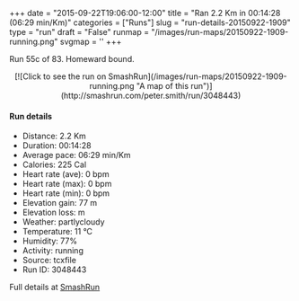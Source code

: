 +++
date = "2015-09-22T19:06:00-12:00"
title = "Ran 2.2 Km in 00:14:28 (06:29 min/Km)"
categories = ["Runs"]
slug = "run-details-20150922-1909"
type = "run"
draft = "False"
runmap = "/images/run-maps/20150922-1909-running.png"
svgmap = '<polyline points="60 0, 55 6, 54 16, 51 23, 51 24, 56 27, 57 28, 54 36, 55 38, 47 48, 49 48, 48 49, 47 51, 42 56, 40 62, 43 83, 49 86, 55 86, 55 91, 54 92, 51 99, 50 100">'
+++

Run 55c of 83. Homeward bound. 



<!--more-->

<center>
[![Click to see the run on SmashRun](/images/run-maps/20150922-1909-running.png "A map of this run")](http://smashrun.com/peter.smith/run/3048443)
</center>

#### Run details

* Distance: 2.2 Km
* Duration: 00:14:28
* Average pace: 06:29 min/Km
* Calories: 225 Cal
* Heart rate (ave): 0 bpm
* Heart rate (max): 0 bpm
* Heart rate (min): 0 bpm
* Elevation gain: 77 m
* Elevation loss:  m
* Weather: partlycloudy
* Temperature: 11 &deg;C
* Humidity: 77%
* Activity: running
* Source: tcxfile
* Run ID: 3048443

Full details at [SmashRun](http://smashrun.com/peter.smith/run/3048443)